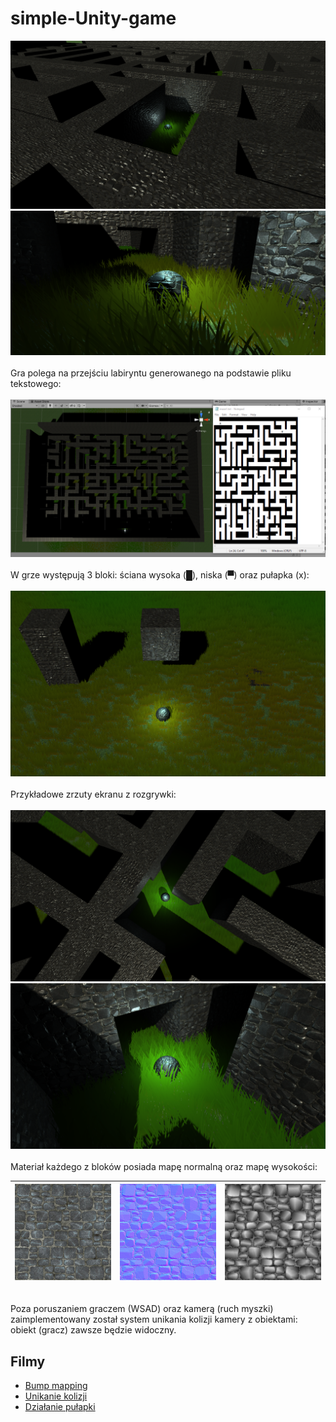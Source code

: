 # simple-Unity-game

![preview 1](./images/image1.png)
\
![preview 2](./images/image4.png)
\
\
Gra polega na przejściu labiryntu generowanego na podstawie pliku tekstowego:
\
\
![maze](./images/image7.png)
\
\
W grze występują 3 bloki: ściana wysoka (█), niska (▀) oraz pułapka (x):
\
\
![blocks](./images/image6.png)
\
\
Przykładowe zrzuty ekranu z rozgrywki:
\
\
![preview 3](./images/image5.png)
\
![preview 4](./images/image9.png)
\
\
Materiał każdego z bloków posiada mapę normalną oraz mapę wysokości:  

| ![preview 4](./images/image3.jpg) | ![preview 4](./images/image8.jpg) | ![preview 4](./images/image2.png) |
|-----------------------------------|-----------------------------------|-----------------------------------|

\
Poza poruszaniem graczem (WSAD) oraz kamerą (ruch myszki) zaimplementowany został system unikania kolizji kamery z obiektami: obiekt (gracz) zawsze będzie widoczny.

## Filmy 
* [Bump mapping](https://drive.google.com/file/d/1ZkmI83RbI6XpTiDHjogiVJ1BQHimOlXl/view?usp=sharing)
* [Unikanie kolizji](https://drive.google.com/file/d/15dY9f2fY8lUrAELRsmsiSyUtqV0akpRv/view?usp=sharing)
* [Działanie pułapki](https://drive.google.com/file/d/1ecXHRgmkctksZoC1tWcJ99XbPcDVoiiD/view?usp=sharing)
